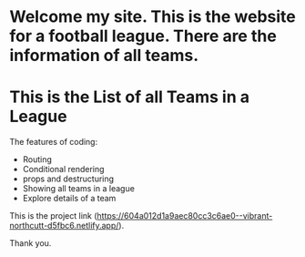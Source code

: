 # Welcome my site. This is the website for a football league. There are the information of all teams.

# This is the List of all Teams in a League

The features of coding:

* Routing
* Conditional rendering
* props and destructuring
* Showing all teams in a league
* Explore details of a team

This is the project link (https://604a012d1a9aec80cc3c6ae0--vibrant-northcutt-d5fbc6.netlify.app/).

Thank you.


